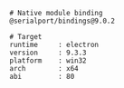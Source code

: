     # Native module binding
    @serialport/bindings@9.0.2
    
    # Target
    runtime     : electron 
    version     : 9.3.3
    platform    : win32
    arch        : x64
    abi         : 80
